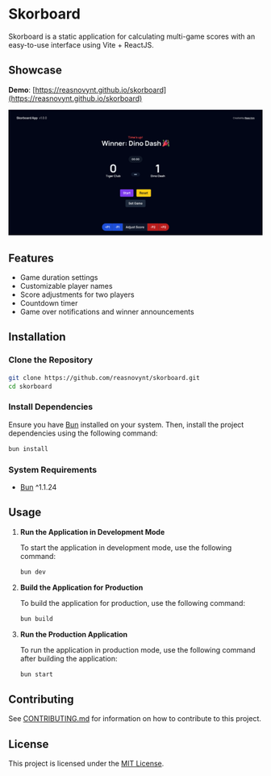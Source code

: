 # Skorboard

Skorboard is a static application for calculating multi-game scores with an easy-to-use interface using Vite + ReactJS.

## Showcase

**Demo**: [https://reasnovynt.github.io/skorboard](https://reasnovynt.github.io/skorboard)

![Screenshot of the app](public/showcase/skorboard-screenshot.png)

## Features

- Game duration settings
- Customizable player names
- Score adjustments for two players
- Countdown timer
- Game over notifications and winner announcements

## Installation

### Clone the Repository

```bash
git clone https://github.com/reasnovynt/skorboard.git
cd skorboard
```

### Install Dependencies

Ensure you have [Bun](https://bun.sh/) installed on your system. Then, install the project dependencies using the following command:

```bash
bun install
```

### System Requirements

- [Bun](https://bun.sh/) ^1.1.24

## Usage

1. **Run the Application in Development Mode**

   To start the application in development mode, use the following command:

   ```bash
   bun dev
   ```

2. **Build the Application for Production**

   To build the application for production, use the following command:

   ```bash
   bun build
   ```

3. **Run the Production Application**

   To run the application in production mode, use the following command after building the application:

   ```bash
   bun start
   ```

## Contributing

See [CONTRIBUTING.md](CONTRIBUTING.md) for information on how to contribute to this project.

## License

This project is licensed under the [MIT License](LICENSE).
